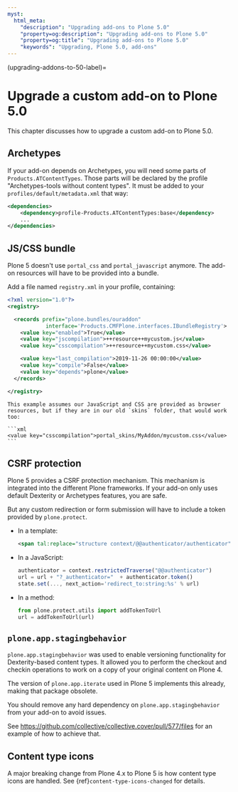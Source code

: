 ```yaml
---
myst:
  html_meta:
    "description": "Upgrading add-ons to Plone 5.0"
    "property=og:description": "Upgrading add-ons to Plone 5.0"
    "property=og:title": "Upgrading add-ons to Plone 5.0"
    "keywords": "Upgrading, Plone 5.0, add-ons"
---
```


(upgrading-addons-to-50-label)=

# Upgrade a custom add-on to Plone 5.0

This chapter discusses how to upgrade a custom add-on to Plone 5.0.

## Archetypes

If your add-on depends on Archetypes, you will need some parts of `Products.ATContentTypes`.
Those parts will be declared by the profile "Archetypes-tools without content types".
It must be added to your `profiles/default/metadata.xml` that way:

```xml
<dependencies>
    <dependency>profile-Products.ATContentTypes:base</dependency>
    ...
</dependencies>
```


## JS/CSS bundle

Plone 5 doesn't use `portal_css` and `portal_javascript` anymore.
The add-on resources will have to be provided into a bundle.

Add a file named `registry.xml` in your profile, containing:

```xml
<?xml version="1.0"?>
<registry>

  <records prefix="plone.bundles/ouraddon"
            interface='Products.CMFPlone.interfaces.IBundleRegistry'>
    <value key="enabled">True</value>
    <value key="jscompilation">++resource++mycustom.js</value>
    <value key="csscompilation">++resource++mycustom.css</value>

    <value key="last_compilation">2019-11-26 00:00:00</value>
    <value key="compile">False</value>
    <value key="depends">plone</value>
  </records>

</registry>
```

````{note}
This example assumes our JavaScript and CSS are provided as browser resources, but if they are in our old `skins` folder, that would work too:

```xml
<value key="csscompilation">portal_skins/MyAddon/mycustom.css</value>
```
````


## CSRF protection

Plone 5 provides a CSRF protection mechanism.
This mechanism is integrated into the different Plone frameworks.
If your add-on only uses default Dexterity or Archetypes features, you are safe.

But any custom redirection or form submission will have to include a token provided by `plone.protect`.

-   In a template:
  
    ```xml
    <span tal:replace="structure context/@@authenticator/authenticator"/>
    ```
  
-   In a JavaScript:
  
    ```js
    authenticator = context.restrictedTraverse("@@authenticator")
    url = url + "?_authenticator="  + authenticator.token()
    state.set(..., next_action='redirect_to:string:%s' % url)
    ```
  
-   In a method:
  
    ```python
    from plone.protect.utils import addTokenToUrl
    url = addTokenToUrl(url)
    ```

## `plone.app.stagingbehavior`

`plone.app.stagingbehavior` was used to enable versioning functionality for Dexterity-based content types.
It allowed you to perform the checkout and checkin operations to work on a copy of your original content on Plone 4.

The version of `plone.app.iterate` used in Plone 5 implements this already, making that package obsolete.

You should remove any hard dependency on `plone.app.stagingbehavior` from your add-on to avoid issues.

See https://github.com/collective/collective.cover/pull/577/files for an example of how to achieve that.


## Content type icons

A major breaking change from Plone 4.x to Plone 5 is how content type icons are handled.
See {ref}`content-type-icons-changed` for details.
